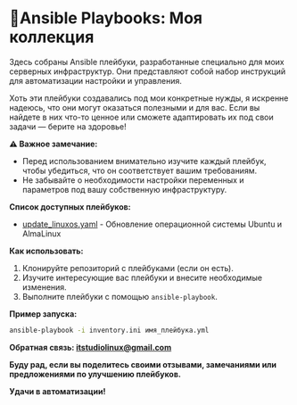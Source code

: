 # 🚀Ansible Playbooks: Моя коллекция

Здесь собраны Ansible плейбуки, разработанные специально для моих серверных инфраструктур. Они представляют собой набор инструкций для автоматизации настройки и управления. 

Хоть эти плейбуки создавались под мои конкретные нужды, я искренне надеюсь, что они могут оказаться полезными и для вас. Если вы найдете в них что-то ценное или сможете адаптировать их под свои задачи — берите на здоровье!

**⚠️ Важное замечание:**

*   Перед использованием внимательно изучите каждый плейбук, чтобы убедиться, что он соответствует вашим требованиям.
*   Не забывайте о необходимости настройки переменных и параметров под вашу собственную инфраструктуру.

**Список доступных плейбуков:**

*   [update_linuxos.yaml](https://github.com/Dobrov-Rizhov/Ansible/blob/main/update_linuxos.yaml) - Обновление операционной системы Ubuntu и AlmaLinux

**Как использовать:**

1.  Клонируйте репозиторий с плейбуками (если он есть).
2.  Изучите интересующие вас плейбуки и внесите необходимые изменения.
3.  Выполните плейбуки с помощью `ansible-playbook`.
 
**Пример запуска:**

```bash
ansible-playbook -i inventory.ini имя_плейбука.yml
```
**Обратная связь: itstudiolinux@gmail.com**

**Буду рад, если вы поделитесь своими отзывами, замечаниями или предложениями по улучшению плейбуков.**

**Удачи в автоматизации!**
